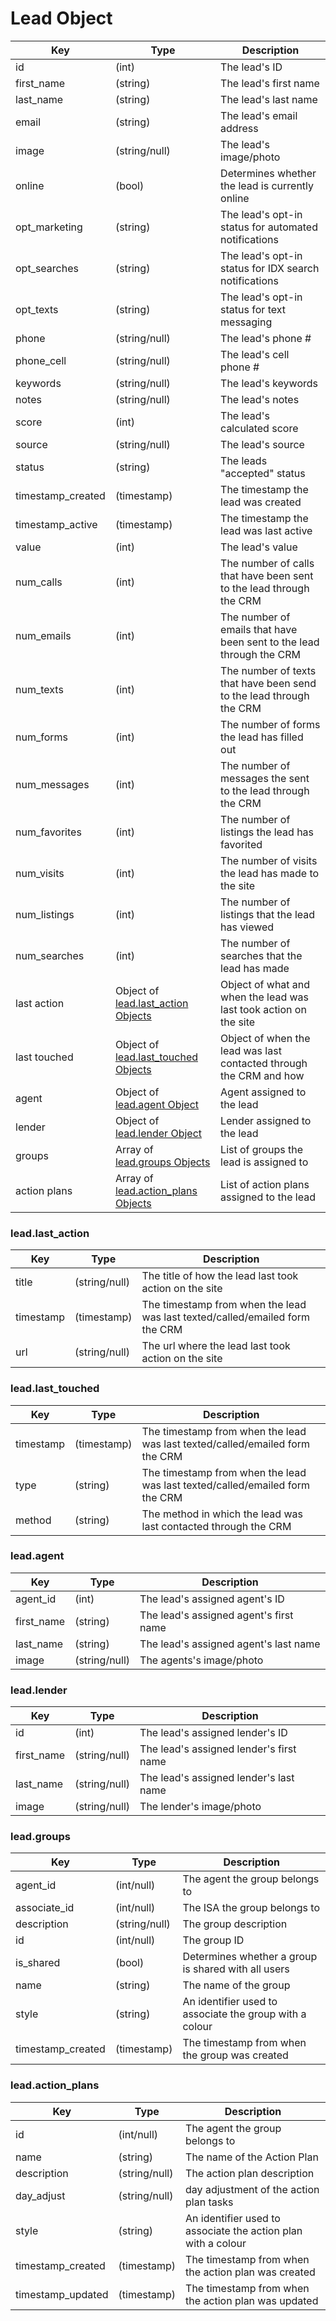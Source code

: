 # Lead Object

| Key | Type | Description
| - | - | -
| id | (int) | The lead's ID
| first_name | (string) | The lead's first name
| last_name | (string) | The lead's last name
| email | (string) | The lead's email address
| image | (string/null) | The lead's image/photo
| online | (bool) | Determines whether the lead is currently online
| opt_marketing | (string) | The lead's opt-in status for automated notifications
| opt_searches | (string) | The lead's opt-in status for IDX search notifications
| opt_texts | (string) | The lead's opt-in status for text messaging
| phone | (string/null) | The lead's phone #
| phone_cell | (string/null) | The lead's cell phone #
| keywords | (string/null) | The lead's keywords
| notes | (string/null) | The lead's notes
| score | (int) | The lead's calculated score
| source | (string/null) | The lead's source
| status | (string) | The leads "accepted" status
| timestamp_created | (timestamp) | The timestamp the lead was created
| timestamp_active | (timestamp) | The timestamp the lead was last active
| value | (int) | The lead's value
| num_calls | (int) | The number of calls that have been sent to the lead through the CRM
| num_emails | (int) | The number of emails that have been sent to the lead through the CRM
| num_texts | (int) | The number of texts that have been send to the lead through the CRM
| num_forms | (int) | The number of forms the lead has filled out
| num_messages | (int) | The number of messages the sent to the lead through the CRM
| num_favorites | (int) | The number of listings the lead has favorited
| num_visits | (int) | The number of visits the lead has made to the site
| num_listings | (int) | The number of listings that the lead has viewed
| num_searches | (int) | The number of searches that the lead has made
| last action | Object of [lead.last_action Objects](#last_action) | Object of what and when the lead was last took action on the site
| last touched | Object of [lead.last_touched Objects](#last_touched) | Object of when the lead was last contacted through the CRM and how
| agent | Object of [lead.agent Object](#lead_agent) | Agent assigned to the lead
| lender | Object of [lead.lender Object](#lead_lender) | Lender assigned to the lead
| groups | Array of [lead.groups Objects](#lead_groups) | List of groups the lead is assigned to
| action plans | Array of [lead.action_plans Objects](#lead_action_plans) | List of action plans assigned to the lead

### <a id="lead_last_action">lead.last_action</a>

| Key | Type | Description
| - | - | -
| title | (string/null) | The title of how the lead last took action on the site
| timestamp | (timestamp) | The timestamp from when the lead was last texted/called/emailed form the CRM
| url | (string/null) | The url where the lead last took action on the site


### <a id="lead_last_touched">lead.last_touched</a>

| Key | Type | Description
| - | - | -
| timestamp | (timestamp) | The timestamp from when the lead was last texted/called/emailed form the CRM
| type | (string) | The timestamp from when the lead was last texted/called/emailed form the CRM
| method | (string) | The method in which the lead was last contacted through the CRM

### <a id="lead_agent">lead.agent</a>

| Key | Type | Description
| - | - | -
| agent_id | (int) | The lead's assigned agent's ID
| first_name | (string) | The lead's assigned agent's first name
| last_name | (string) | The lead's assigned agent's last name
| image | (string/null) | The agents's image/photo

### <a id="lead_lender">lead.lender</a>

| Key | Type | Description
| - | - | -
| id | (int) | The lead's assigned lender's ID
| first_name | (string/null) | The lead's assigned lender's first name
| last_name | (string/null) | The lead's assigned lender's last name
| image | (string/null) | The lender's image/photo

### <a id="lead_groups">lead.groups</a>

| Key | Type | Description
| - | - | -
| agent_id | (int/null) | The agent the group belongs to
| associate_id | (int/null) | The ISA the group belongs to
| description | (string/null) | The group description
| id | (int/null) | The group ID
| is_shared | (bool) | Determines whether a group is shared with all users
| name | (string) | The name of the group
| style | (string) | An identifier used to associate the group with a colour
| timestamp_created | (timestamp) | The timestamp from when the group was created

### <a id="action_plans">lead.action_plans</a>

| Key | Type | Description
| - | - | -
| id | (int/null) | The agent the group belongs to
| name | (string) | The name of the Action Plan
| description | (string/null) | The action plan description
| day_adjust | (string/null) | day adjustment of the action plan tasks
| style | (string) | An identifier used to associate the action plan with a colour
| timestamp_created | (timestamp) | The timestamp from when the action plan was created
| timestamp_updated | (timestamp) | The timestamp from when the action plan was updated

